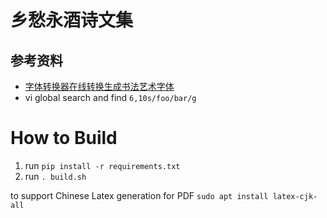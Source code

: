 # 乡愁永酒诗文集

## 参考资料

- [字体转换器在线转换生成书法艺术字体](http://www.diyiziti.com/)
- vi global search and find `6,10s/foo/bar/g`

# How to Build

1. run `pip install -r requirements.txt`
2. run `. build.sh`


to support Chinese Latex generation for PDF `sudo apt install latex-cjk-all`